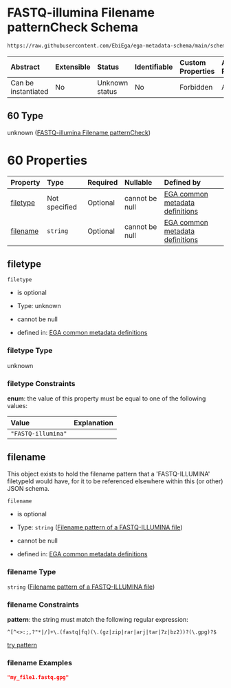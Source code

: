 # FASTQ-illumina Filename patternCheck Schema

```txt
https://raw.githubusercontent.com/EbiEga/ega-metadata-schema/main/schemas/EGA.common-definitions.json#/definitions/filenameFiletypePatternCheck/anyOf/60
```



| Abstract            | Extensible | Status         | Identifiable | Custom Properties | Additional Properties | Access Restrictions | Defined In                                                                                           |
| :------------------ | :--------- | :------------- | :----------- | :---------------- | :-------------------- | :------------------ | :--------------------------------------------------------------------------------------------------- |
| Can be instantiated | No         | Unknown status | No           | Forbidden         | Allowed               | none                | [EGA.common-definitions.json\*](../../../schemas/EGA.common-definitions.json "open original schema") |

## 60 Type

unknown ([FASTQ-illumina Filename patternCheck](ega-4-definitions-check-filetype-checks-based-on-its-filename-anyof-fastq-illumina-filename-patterncheck.md))

# 60 Properties

| Property              | Type          | Required | Nullable       | Defined by                                                                                                                                                                                                                                                                                                                                                                         |
| :-------------------- | :------------ | :------- | :------------- | :--------------------------------------------------------------------------------------------------------------------------------------------------------------------------------------------------------------------------------------------------------------------------------------------------------------------------------------------------------------------------------- |
| [filetype](#filetype) | Not specified | Optional | cannot be null | [EGA common metadata definitions](ega-4-definitions-check-filetype-checks-based-on-its-filename-anyof-fastq-illumina-filename-patterncheck-properties-filetype.md "https://raw.githubusercontent.com/EbiEga/ega-metadata-schema/main/schemas/EGA.common-definitions.json#/definitions/filenameFiletypePatternCheck/anyOf/60/properties/filetype")                                  |
| [filename](#filename) | `string`      | Optional | cannot be null | [EGA common metadata definitions](ega-4-definitions-check-filetype-checks-based-on-its-filename-anyof-fastq-illumina-filename-patterncheck-properties-filename-pattern-of-a-fastq-illumina-file.md "https://raw.githubusercontent.com/EbiEga/ega-metadata-schema/main/schemas/EGA.common-definitions.json#/definitions/filenameFiletypePatternCheck/anyOf/60/properties/filename") |

## filetype



`filetype`

*   is optional

*   Type: unknown

*   cannot be null

*   defined in: [EGA common metadata definitions](ega-4-definitions-check-filetype-checks-based-on-its-filename-anyof-fastq-illumina-filename-patterncheck-properties-filetype.md "https://raw.githubusercontent.com/EbiEga/ega-metadata-schema/main/schemas/EGA.common-definitions.json#/definitions/filenameFiletypePatternCheck/anyOf/60/properties/filetype")

### filetype Type

unknown

### filetype Constraints

**enum**: the value of this property must be equal to one of the following values:

| Value              | Explanation |
| :----------------- | :---------- |
| `"FASTQ-illumina"` |             |

## filename

This object exists to hold the filename pattern that a 'FASTQ-ILLUMINA' filetypeId would have, for it to be referenced elsewhere within this (or other) JSON schema.

`filename`

*   is optional

*   Type: `string` ([Filename pattern of a FASTQ-ILLUMINA file](ega-4-definitions-check-filetype-checks-based-on-its-filename-anyof-fastq-illumina-filename-patterncheck-properties-filename-pattern-of-a-fastq-illumina-file.md))

*   cannot be null

*   defined in: [EGA common metadata definitions](ega-4-definitions-check-filetype-checks-based-on-its-filename-anyof-fastq-illumina-filename-patterncheck-properties-filename-pattern-of-a-fastq-illumina-file.md "https://raw.githubusercontent.com/EbiEga/ega-metadata-schema/main/schemas/EGA.common-definitions.json#/definitions/filenameFiletypePatternCheck/anyOf/60/properties/filename")

### filename Type

`string` ([Filename pattern of a FASTQ-ILLUMINA file](ega-4-definitions-check-filetype-checks-based-on-its-filename-anyof-fastq-illumina-filename-patterncheck-properties-filename-pattern-of-a-fastq-illumina-file.md))

### filename Constraints

**pattern**: the string must match the following regular expression:&#x20;

```regexp
^[^<>:;,?"*|/]+\.(fastq|fq)(\.(gz|zip|rar|arj|tar|7z|bz2))?(\.gpg)?$
```

[try pattern](https://regexr.com/?expression=%5E%5B%5E%3C%3E%3A%3B%2C%3F%22*%7C%2F%5D%2B%5C.\(fastq%7Cfq\)\(%5C.\(gz%7Czip%7Crar%7Carj%7Ctar%7C7z%7Cbz2\)\)%3F\(%5C.gpg\)%3F%24 "try regular expression with regexr.com")

### filename Examples

```json
"my_file1.fastq.gpg"
```
